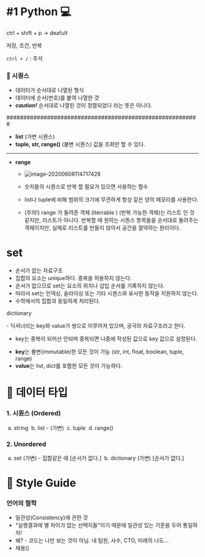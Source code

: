 # #1 Python :computer:

ctrl + shift + p -> deafult

저장, 조건, 반복

`ctrl + /` : 주석



### :seedling: 시퀀스

* 데이터가 순서대로 나열된 형식
* 데이터에 순서(번호)를 붙여 나열한 것
* ***caution!*** 순서대로 나열된 것이 정렬되었다 라는 뜻은 아니다.

#########################################################

* **list** (가변 시퀀스)
* **tuple, str, range()** (불변 시퀀스) 값을 조회만 할 수 있다. 

<hr>

* **range**
  
  * ![image-20200608114717428](C:\Users\ohhoj\AppData\Roaming\Typora\typora-user-images\image-20200608114717428.png)
  
  * 숫자들의 시퀀스로 반복 할 필요가 있으면 사용하는 함수
  * list나 tuple에 비해 범위의 크기에 무관하게 항상 같은 양의 메모리를 사용한다.
  * (주의!) range 가 돌려준 객체 (iterrable ) (반복 가능한 객체)는 리스트 인 것 같지만, 리스트가 아니다. 반복할 때 원하는 시퀀스 항목들을 순서대로 돌려주는 객체이지만, 실제로 리스트를 만들지 않아서 공간을 절약하는 원리이다.





# set

* 순서가 없는 자료구조
* 집합의 요소는 unique하다. 중복을 허용하지 않는다.
* 순서가 없으므로 set는 요소의 위치나 삽입 순서를 기록하지 않는다.
* 따라서 set는 인덱싱, 슬라이싱 또는 기타 시퀀스와 유사한 동작을 지원하지 않는다.
* 수학에서의 집합과 동일하게 처리된다.



dictionary 

\- 딕셔너리는 key와 value가 쌍으로 이루어져 있으며, 궁극의 자료구조라고 한다.

- key는 중복이 되어선 안되며 중복되면 나중에 작성된 값으로 key 값으로 설정된다.

* **key**는 불변(immutable)한 모든 것이 가능 (str, int, float, boolean, tuple, range)
* **value**는 list, dict를 포함한 모든 것이 가능하다. 



# :minidisc: 데이터 타입

### 1. 시퀀스 (Ordered)

​	a. string 
​	b. list - (가변)
​	c. tuple
​	d. range()

### 2. Unordered 

​	a. set (가변) - 집합같은 애 [순서가 없다.]
​	b. dictionary (가변)           [순서가 없다.]





# :barber: Style Guide

### 언어의 철학

- 일관성(Consistency)에 관한 것
- "실행결과에 별 차이가 없는 선택지들"이기 때문에 일관성 있는 기준을 두어 통일하자! 
- 왜? - 코드는 나만 보는 것이 아님. 내  팀원, 사수, CTO, 미래의 나도...
- 채용()

